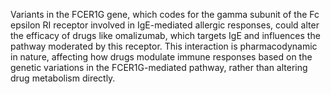 Variants in the FCER1G gene, which codes for the gamma subunit of the Fc epsilon RI receptor involved in IgE-mediated allergic responses, could alter the efficacy of drugs like omalizumab, which targets IgE and influences the pathway moderated by this receptor. This interaction is pharmacodynamic in nature, affecting how drugs modulate immune responses based on the genetic variations in the FCER1G-mediated pathway, rather than altering drug metabolism directly.